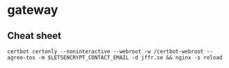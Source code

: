 # gateway

## Cheat sheet

`certbot certonly --noninteractive --webroot -w /certbot-webroot --agree-tos -m $LETSENCRYPT_CONTACT_EMAIL -d jffr.se && nginx -s reload`
